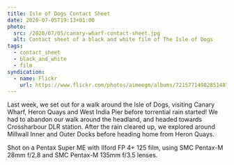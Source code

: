 ```yaml
---
title: Isle of Dogs Contact Sheet
date: 2020-07-05T19:13+01:00
photo:
  src: /2020/07/05/canary-wharf-contact-sheet.jpg
  alt: Contact sheet of a black and white film of The Isle of Dogs
tags:
  - contact_sheet
  - black_and_white
  - film
syndication:
  - name: Flickr
    url: https://www.flickr.com/photos/aimeegm/albums/72157714982851487
---
```


Last week, we set out for a walk around the Isle of Dogs, visiting Canary Wharf, Heron Quays and West India Pier before torrential rain started! We had to abandon our walk around the headland, and headed towards Crossharbour DLR station. After the rain cleared up, we explored around Millwall Inner and Outer Docks before heading home from Heron Quays.

Shot on a Pentax Super ME with Ilford FP 4+ 125 film, using SMC Pentax-M 28mm f/2.8 and SMC Pentax-M 135mm f/3.5 lenses.
